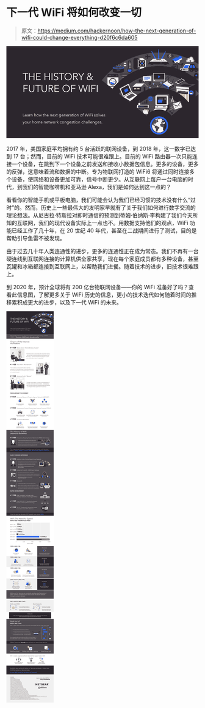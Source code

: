 # 下一代 WiFi 将如何改变一切

> 原文：<https://medium.com/hackernoon/how-the-next-generation-of-wifi-could-change-everything-d20f6c6da605>

![](img/b3b89e23f52a704affb9ebdaa6fae260.png)

2017 年，美国家庭平均拥有约 5 台活跃的联网设备，到 2018 年，这一数字已达到 17 台；然而，目前的 WiFi 技术可能很难跟上。目前的 WiFi 路由器一次只能连接一个设备，在跳到下一个设备之前发送和接收小数据包信息。更多的设备，更多的反弹，这意味着流和数据的中断。专为物联网打造的 WiFi6 将通过同时连接多个设备，使网络和设备更加可靠，信号中断更少。从互联网上每户一台电脑的时代，到我们的智能咖啡机和亚马逊 Alexa，我们是如何达到这一点的？

看看你的智能手机或平板电脑，我们可能会认为我们已经习惯的技术没有什么“过时”的。然而，历史上一些最伟大的发明家早就有了关于我们如何进行数字交流的理论想法。从尼古拉·特斯拉对即时通信的预测到蒂姆·伯纳斯·李构建了我们今天所知的互联网，我们的现代设备实际上一点也不。用数据支持他们的观点，WiFi 功能已经工作了几十年，在 20 世纪 40 年代，甚至在二战期间进行了测试，目的是帮助引导鱼雷不被发现。

由于过去几十年人类连通性的进步，更多的连通性正在成为常态。我们不再有一台硬连线到互联网连接的计算机供全家共享，现在每个家庭成员都有多种设备，甚至瓦罐和冰箱都连接到互联网上，以帮助我们进餐。随着技术的进步，旧技术很难跟上。

到 2020 年，预计全球将有 200 亿台物联网设备——你的 WiFi 准备好了吗？查看此信息图，了解更多关于 WiFi 历史的信息，更小的技术迭代如何随着时间的推移累积成更大的进步，以及下一代 WiFi 的未来。

![](img/cd5ee99c9fbac5215ceac3935dd2ad73.png)